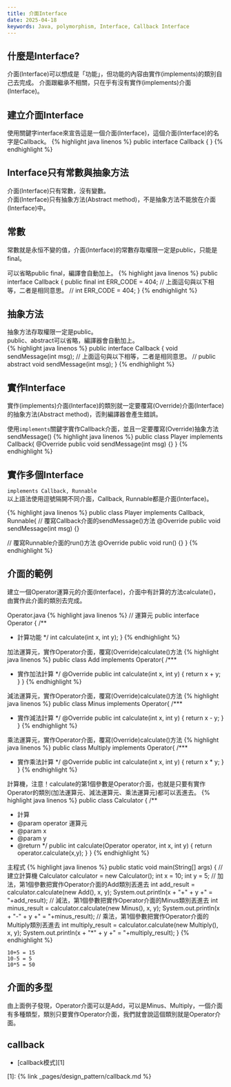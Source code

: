 ```yaml
---
title: 介面Interface
date: 2025-04-18
keywords: Java, polymorphism, Interface, Callback Interface
---
```

## 什麼是Interface?
介面(Interface)可以想成是「功能」，但功能的內容由實作(implements)的類別自己去完成。
介面跟繼承不相關，只在乎有沒有實作(implements)介面(Interface)。

## 建立介面Interface
使用關鍵字interface來宣告這是一個介面(Interface)，這個介面(Interface)的名字是Callback。
{% highlight java linenos %}
public interface Callback {
}
{% endhighlight %}

## Interface只有常數與抽象方法
介面(Interface)只有常數，沒有變數。  
介面(Interface)只有抽象方法(Abstract method)，不是抽象方法不能放在介面(Interface)中。

## 常數
常數就是永恒不變的值，介面(Interface)的常數存取權限一定是public，只能是final。

可以省略public final，編譯會自動加上。
{% highlight java linenos %}
public interface Callback {
  public final int ERR_CODE = 404;
  // 上面這句與以下相等，二者是相同意思。
  // int ERR_CODE = 404;
}
{% endhighlight %}

## 抽象方法
抽象方法存取權限一定是public。  
public、abstract可以省略，編譯器會自動加上。  
{% highlight java linenos %}
public interface Callback {
  void sendMessage(int msg);
  // 上面這句與以下相等，二者是相同意思。
  // public abstract void sendMessage(int msg);
}
{% endhighlight %}

## 實作Interface
實作(implements)介面(Interface)的類別就一定要覆寫(Override)介面(Interface)的抽象方法(Abstract method)，否則編譯器會產生錯誤。

使用`implements`關鍵字實作Callback介面，並且一定要覆寫(Override)抽象方法sendMessage()
{% highlight java linenos %}
public class Player implements Callback{
  @Override
  public void sendMessage(int msg) {}
}
{% endhighlight %}

## 實作多個Interface
`implements Callback, Runnable`  
以上語法使用逗號隔開不同介面，Callback, Runnable都是介面(Interface)。

{% highlight java linenos %}
public class Player implements Callback, Runnable{
  // 覆寫Callback介面的sendMessage()方法
  @Override
  public void sendMessage(int msg) {}

  // 覆寫Runnable介面的run()方法
  @Override
  public void run() {}
}
{% endhighlight %}

## 介面的範例
建立一個Operator運算元的介面(Interface)，介面中有計算的方法calculate()，由實作此介面的類別去完成。

Operator.java
{% highlight java linenos %}
// 運算元
public interface Operator {
  /**
   * 計算功能
   */
  int calculate(int x, int y);
}
{% endhighlight %}

加法運算元，實作Operator介面，覆寫(Override)calculate()方法
{% highlight java linenos %}
public class Add implements Operator{
  /***
   * 實作加法計算
   */
  @Override
  public int calculate(int x, int y) {
  return x + y;
  }
}
{% endhighlight %}

減法運算元，實作Operator介面，覆寫(Override)calculate()方法
{% highlight java linenos %}
public class Minus implements Operator{
  /***
   * 實作減法計算
   */
  @Override
  public int calculate(int x, int y) {
  return x - y;
  }
}
{% endhighlight %}

乘法運算元，實作Operator介面，覆寫(Override)calculate()方法
{% highlight java linenos %}
public class Multiply implements Operator{
  /***
   * 實作乘法計算
   */
  @Override
  public int calculate(int x, int y) {
  return x * y;
  }
}
{% endhighlight %}

計算機，注意！calculate的第1個參數是Operator介面，也就是只要有實作Operator的類別(加法運算元、減法運算元、乘法運算元)都可以丟進去。
{% highlight java linenos %}
public class Calculator {
  /**
   * 計算
   * @param operator 運算元
   * @param x
   * @param y
   * @return
   */
  public int calculate(Operator operator, int x, int y) {
  return operator.calculate(x,y);
  }
}
{% endhighlight %}

主程式
{% highlight java linenos %}
  public static void main(String[] args) {
  // 建立計算機
  Calculator calculator = new Calculator();
  int x = 10;
  int y = 5;
  // 加法，第1個參數把實作Operator介面的Add類別丟進去
  int add_result = calculator.calculate(new Add(), x, y);
  System.out.println(x + "+" + y +" = "+add_result);
  // 減法，第1個參數把實作Operator介面的Minus類別丟進去
  int minus_result = calculator.calculate(new Minus(), x, y);
  System.out.println(x + "-" + y +" = "+minus_result);
  // 乘法，第1個參數把實作Operator介面的Multiply類別丟進去
  int multiply_result = calculator.calculate(new Multiply(), x, y);
  System.out.println(x + "*" + y +" = "+multiply_result);
  }
{% endhighlight %}
```
10+5 = 15
10-5 = 5
10*5 = 50
```

## 介面的多型
由上面例子發現，Operator介面可以是Add，可以是Minus、Multiply，一個介面有多種類型，類別只要實作Operator介面，我們就會說這個類別就是Operator介面。

## callback
- [callback模式][1]

[1]: {% link _pages/design_pattern/callback.md %}

